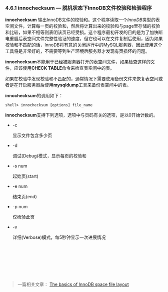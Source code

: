 ### 4.6.1 innochecksum — 脱机状态下InnoDB文件校验和检验程序

**innochecksum** 输出InnoDB文件的校验和。这个程序读取一个*InnoDB*类型的表空间文件，计算每一页的校验和，然后将计算出来的校验和与page里存储的校验和比较，如果不相等则表明该页已经受损。这个程序最初开发的目的是为了加快断电重启后表空间文件完整性验证的速度，但它也可以在文件复制后使用，因为如果校验和不匹配的话，InnoDB将有意的关闭运行中的MySQL服务器，因此使用这个工具将是非常好的，不需要等到生产环境后服务器才发现有页损坏的问题。

**innochecksum**不能用于已经被服务器打开的表空间文件，如果检查这样的文件，应该使用**CHECK TABLE**命令来检查表空间中的表。

如果在校验中发现校验和不匹配的，通常情况下需要使用备份文件来恢复表空间或者是在开启服务器后使用**mysqldump**工具来备份表空间中的表。

**innochecksum**的调用如下：

	shell> innochecksum [options] file_name

**innochecksum**支持下列选项，选项中与页码有关的选项，是以0开始计数的。

* -c

	显示文件包含多少页

* -d 

	调试(Debug)模式，显示每页的校验和

* -s num

	起始页(start)


* -e num

	结束页(end)


* -p num

	仅检验此页

* -v

	详细(Verbose)模式，每5秒钟显示一次进展情况  
                                                                                

<br/>
<br/>
<br/>
<br/>
<br/>
<br/>


>一篇相关文章：
[The basics of InnoDB space file layout](http://blog.jcole.us/2013/01/03/the-basics-of-innodb-space-file-layout/)
	
